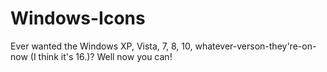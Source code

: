 # Windows-Icons
Ever wanted the Windows XP, Vista, 7, 8, 10, whatever-verson-they're-on-now (I think it's 16.)? Well now you can!
